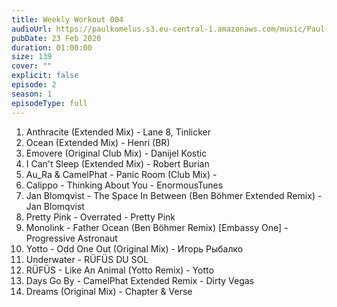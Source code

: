 ```yaml
---
title: Weekly Workout 004
audioUrl: https://paulkomelus.s3.eu-central-1.amazonaws.com/music/Paul-Komelus-Weekly-Workout-005(House).mp3
pubDate: 23 Feb 2020
duration: 01:00:00
size: 139
cover: ""
explicit: false
episode: 2
season: 1
episodeType: full
---
```

1. Anthracite (Extended Mix) - Lane 8, Tinlicker
2. Ocean (Extended Mix) - Henri (BR)
3. Emovere (Original Club Mix) - Danijel Kostic
4. I Can't Sleep (Extended Mix) - Robert Burian
5. Au_Ra & CamelPhat - Panic Room (Club Mix) - 
6. Calippo - Thinking About You - EnormousTunes
7. Jan Blomqvist - The Space In Between (Ben Böhmer Extended Remix) - Jan Blomqvist
8. Pretty Pink - Overrated - Pretty Pink
9. Monolink - Father Ocean (Ben Böhmer Remix) [Embassy One] - Progressive Astronaut
10. Yotto - Odd One Out (Original Mix) - Игорь Рыбалко
11. Underwater - RÜFÜS DU SOL
12. RÜFÜS - Like An Animal (Yotto Remix) - Yotto
13. Days Go By - CamelPhat Extended Remix - Dirty Vegas
14. Dreams (Original Mix) - Chapter & Verse
